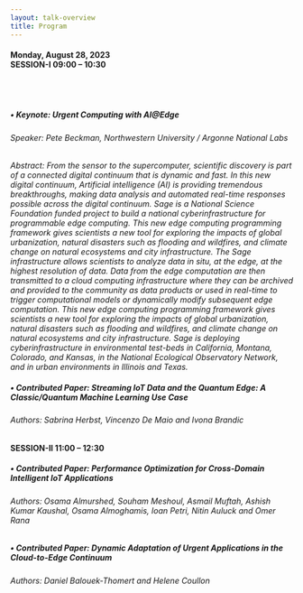 ```yaml
---
layout: talk-overview
title: Program
---
```


<h4>
Monday, August 28, 2023 <br>
SESSION-I 09:00 – 10:30 <br>
</h4>
<br>
<br>

<h5>• Keynote:  Urgent Computing with AI@Edge</h5>
  <h6>Speaker: Pete Beckman, Northwestern University / Argonne National Labs </h6>


<p> <em> Abstract: From the sensor to the supercomputer, scientific discovery is part of a connected digital continuum that is dynamic and fast. In this new digital continuum, Artificial intelligence (AI) is providing tremendous breakthroughs, making data analysis and automated real-time responses possible across the digital continuum. Sage is a National Science Foundation funded project to build a national cyberinfrastructure for programmable edge computing. This new edge computing programming framework gives scientists a new tool for exploring the impacts of global urbanization, natural disasters such as flooding and wildfires, and climate change on natural ecosystems and city infrastructure. The Sage infrastructure allows scientists to analyze
data in situ, at the edge, at the highest resolution of data. Data from the edge computation are then transmitted to a cloud computing infrastructure where they can be archived and provided to the community as data products or used in real-time to trigger computational models or dynamically modify subsequent edge computation. This new edge computing programming framework gives scientists a new tool for exploring the impacts of global urbanization, natural disasters such as flooding and wildfires, and climate change on natural ecosystems and city infrastructure. Sage is deploying cyberinfrastructure in environmental test-beds in California, Montana, Colorado, and Kansas, in the National Ecological Observatory Network, and in urban environments in Illinois and Texas. </em> </p>


 <h5>• Contributed Paper: Streaming IoT Data and the Quantum Edge: A Classic/Quantum Machine Learning Use Case </h5>
   <h6> Authors: Sabrina Herbst, Vincenzo De Maio and Ivona Brandic </h6>

<h4>
SESSION-II 11:00 – 12:30
</h4>

<h5>• Contributed Paper: Performance Optimization for Cross-Domain Intelligent IoT Applications </h5>
<h6> Authors: Osama Almurshed, Souham Meshoul, Asmail Muftah, Ashish Kumar Kaushal, Osama Almoghamis, Ioan Petri, Nitin Auluck and Omer Rana </h6>




<h5>• Contributed Paper: Dynamic Adaptation of Urgent Applications in the Cloud-to-Edge Continuum </h5>
<h6> Authors: Daniel Balouek-Thomert and Helene Coullon </h6>